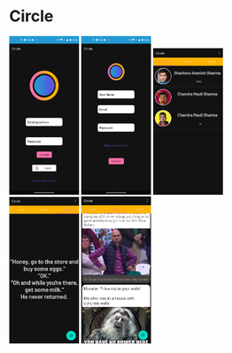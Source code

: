 # Circle

<img src="https://github.com/Chandra-Mauli-Sharma/Circle/blob/main/ScreenShot/Screenshot_20211118-112626.png" height="25%" width="25%" />
<img src="https://github.com/Chandra-Mauli-Sharma/Circle/blob/main/ScreenShot/Screenshot_20211118-112632.png" height="25%" width="25%" />
<img src="https://github.com/Chandra-Mauli-Sharma/Circle/blob/main/ScreenShot/Screenshot_20211118-112642.png" height="25%" width="25%" />
<img src="https://github.com/Chandra-Mauli-Sharma/Circle/blob/main/ScreenShot/Screenshot_20211118-112708.png" height="25%" width="25%" />
<img src="https://github.com/Chandra-Mauli-Sharma/Circle/blob/main/ScreenShot/Screenshot_20211118-114114.png" height="25%" width="25%" />
